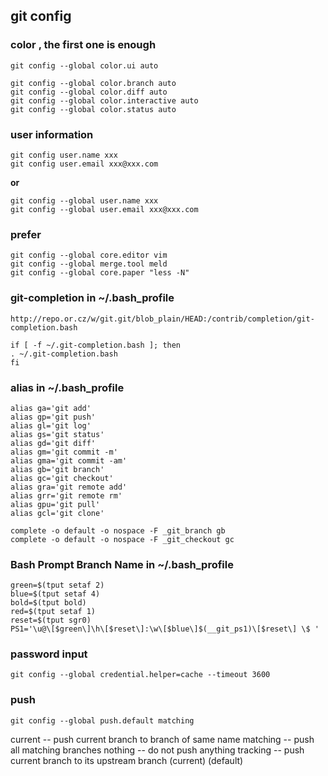 ## git config

### color , the first one is enough

	git config --global color.ui auto

	git config --global color.branch auto
	git config --global color.diff auto
	git config --global color.interactive auto
	git config --global color.status auto


### user information

	git config user.name xxx
	git config user.email xxx@xxx.com

**or**

	git config --global user.name xxx
	git config --global user.email xxx@xxx.com


### prefer

	git config --global core.editor vim
	git config --global merge.tool meld
	git config --global core.paper "less -N"


### git-completion in ~/.bash_profile

	http://repo.or.cz/w/git.git/blob_plain/HEAD:/contrib/completion/git-completion.bash

	if [ -f ~/.git-completion.bash ]; then
	. ~/.git-completion.bash
	fi


### alias in ~/.bash_profile

	alias ga='git add'
	alias gp='git push'
	alias gl='git log'
	alias gs='git status'
	alias gd='git diff'
	alias gm='git commit -m'
	alias gma='git commit -am'
	alias gb='git branch'
	alias gc='git checkout'
	alias gra='git remote add'
	alias grr='git remote rm'
	alias gpu='git pull'
	alias gcl='git clone'

	complete -o default -o nospace -F _git_branch gb
	complete -o default -o nospace -F _git_checkout gc


### Bash Prompt Branch Name in ~/.bash_profile

	green=$(tput setaf 2)
	blue=$(tput setaf 4)
	bold=$(tput bold)
	red=$(tput setaf 1)
	reset=$(tput sgr0)
	PS1='\u@\[$green\]\h\[$reset\]:\w\[$blue\]$(__git_ps1)\[$reset\] \$ '


### password input

	git config --global credential.helper=cache --timeout 3600


### push

	git config --global push.default matching

current           -- push current branch to branch of same name
matching          -- push all matching branches
nothing           -- do not push anything
tracking          -- push current branch to its upstream branch
 (current)   (default)

### 
